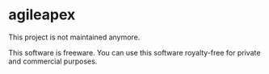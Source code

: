 # agileapex

 This project is not maintained anymore.
 
 This software is freeware. You can use this software royalty-free for private and commercial purposes.
 

